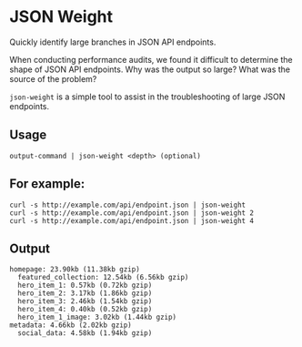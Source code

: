 # JSON Weight

Quickly identify large branches in JSON API endpoints.

When conducting performance audits, we found it difficult to determine
the shape of JSON API endpoints. Why was the output so large? What was
the source of the problem?

`json-weight` is a simple tool to assist in the troubleshooting of
large JSON endpoints.

## Usage

```
output-command | json-weight <depth> (optional)
```

## For example:

```
curl -s http://example.com/api/endpoint.json | json-weight
curl -s http://example.com/api/endpoint.json | json-weight 2
curl -s http://example.com/api/endpoint.json | json-weight 4
```

## Output

```
homepage: 23.90kb (11.38kb gzip)
  featured_collection: 12.54kb (6.56kb gzip)
  hero_item_1: 0.57kb (0.72kb gzip)
  hero_item_2: 3.17kb (1.86kb gzip)
  hero_item_3: 2.46kb (1.54kb gzip)
  hero_item_4: 0.40kb (0.52kb gzip)
  hero_item_1_image: 3.02kb (1.44kb gzip)
metadata: 4.66kb (2.02kb gzip)
  social_data: 4.58kb (1.94kb gzip)
```
